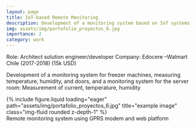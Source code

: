 ```yaml
---
layout: page
title: IoT-based Remote Monitoring
description: Development of a monitoring system based on IoT systems
img: assets/img/portafolio_proyectos_6.jpg
importance: 2
category: work
---
```


Role: Architect solution engineer/developer 
Company: Edocere –Walmart Chile (2017-2018)  (15k USD) 

Development of a monitoring system for freezer machines, measuring temperature, humidity, and doors, and a monitoring system for the server room: Measurement of current, temperature, humidity 


<div class="row">
    <div class="col-sm mt-3 mt-md-0">
        {% include figure.liquid loading="eager" path="assets/img/portafolio_proyectos_6.jpg" title="example image" class="img-fluid rounded z-depth-1" %}
    </div>
</div>
<div class="caption">
    Remote monitoring system using GPRS modem and web platform
</div>

